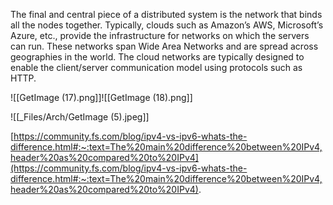 The final and central piece of a distributed system is the network that binds all the nodes together. Typically, clouds such as Amazon’s AWS, Microsoft’s Azure, etc., provide the infrastructure for networks on which the servers can run. These networks span Wide Area Networks and are spread across geographies in the world. The cloud networks are typically designed to enable the client/server communication model using protocols such as HTTP.


![[GetImage (17).png]]![[GetImage (18).png]]

![[_Files/Arch/GetImage (5).jpeg]]

[https://community.fs.com/blog/ipv4-vs-ipv6-whats-the-difference.html#:~:text=The%20main%20difference%20between%20IPv4,header%20as%20compared%20to%20IPv4](https://community.fs.com/blog/ipv4-vs-ipv6-whats-the-difference.html#:~:text=The%20main%20difference%20between%20IPv4,header%20as%20compared%20to%20IPv4).
